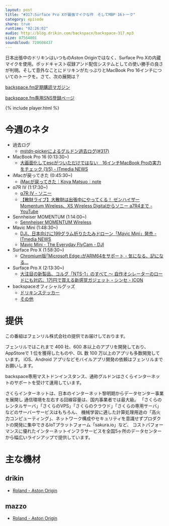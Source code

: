 ```yaml
---
layout: post
title: "#317:Surface Pro Xが最強マイクな件　そしてMBP 16トーク"
category: episode
share: true
runtime: "02:26:02"
audio: http://blog.drikin.com/backspace/backspace-317.mp3
size: 87564001
soundcloud: 720608437
---
```


日本出張中のドリキンはいつものAston Originではなく、Surface Pro Xの内蔵マイクを使用。ポッドキャスト収録アンド配信システムとしての使い勝手の良さが判明。そして意外なことにドリキンがたっぷりとMacBook Pro 16インチについてのトークを。さて、次の展開は？

[backspace.fm定期購読マガジン](https://note.mu/drikin/m/m55ec296b7655)

[backspace.fm専用SNS登録ページ](https://mstdn.guru/invite/3WVHpSMr)

{% include player.html %}


# 今週のネタ  
* 過去ログ
  * [mstdn-pickerによるグルドン過去ログ(#317)](https://rbtnn.github.io/mstdn-picker/?instance=mstdn.guru&since_id=103184350692986739&max_id=103184951051482472) 
* MacBook Pro 16 (0:13:30~)
  * [大画面化してescがついただけではない　16インチMacBook Proの実力をチェック (1/5) - ITmedia NEWS](https://www.itmedia.co.jp/news/articles/1911/18/news054.html)
* iMacが戻ってきた (0:45:30~)
  * [iMacが戻ってきた｜Koya Matsuo｜note](https://note.com/mazzo/n/n770636c1ec0e)
* α7R Ⅳ (1:17:30~)
  * [α7R IV - ソニー](https://www.sony.jp/ichigan/products/ILCE-7RM4/)
  * [【散財ライブ】大散財は出張中にやってくる！ ゼンハイザー Momentum Wireless、XS Wireless Digitalからソニー a7R4まで - YouTube](https://youtu.be/5S2yuHJZ2X8?t=5344)
* Sennheiser MOMENTUM (1:14:00~)
  * [Sennheiser MOMENTUM Wireless](https://ja-jp.sennheiser.com/momentumwireless)
* Mavic Mini (1:48:30~)
  * [DJI、日本向けに199グラム折りたたみドローン「Mavic Mini」発売 - ITmedia NEWS](https://www.itmedia.co.jp/news/articles/1910/31/news087.html)
  * [Mavic Mini - The Everyday FlyCam - DJI](https://www.dji.com/jp/mavic-mini)
* Surface Pro X (1:58:30~)
  * [Chromium版｢Microsoft Edge｣がARM64をサポート - 気になる、記になる…](https://taisy0.com/2019/11/14/116142.html)
* Surface Pro X (2:13:30~)
  * [大注目の新製品、コルグ「NTS-1」のすべて 〜 自作オシレーターのロードにも対応、1万円で買える新感覚ガジェット・シンセ - ICON](https://icon.jp/archives/18140)
* backspaceオフィシャルグッズ
  * [ドリキンステッカー](https://backspace.thebase.in/)
  * [その他](https://www.zazzle.co.jp/s/backspace+%E3%82%AE%E3%83%95%E3%83%88)

# 提供

この番組はフェンリル株式会社の提供でお届けしております。

フェンリルではこれまで 400 社、600 本以上のアプリを開発しており、AppStoreで 1 位を獲得したものや、DL 数 100 万以上のアプリも多数開発しています。
iOS、Android アプリなどモバイルアプリ開発の依頼はフェンリルまでお願いします。

backspace専用マストドンインスタンス、通称グルドンはさくらインターネットのサポートを受けて運用しています。

さくらインターネットは、日本のインターネット黎明期からデータセンター事業を展開し
通信環境を左右する回線容量は、国内事業者では最大級。
「さくらのレンタルサーバ」「さくらのVPS」「さくらのクラウド」「さくらの専用サーバ」などのサーバーサービスはもちろん、
機械学習に適した計算処理用途の「高火力コンピューティング」、ネットワーク構成やセキュリティを意識せずプロダクトの開発に集中できるIoTプラットフォーム「sakura.io」など、
コストパフォーマンスに優れたインターネットインフラサービスを全国5ヶ所のデータセンターから幅広いラインアップで提供しています。

# 主な機材

## drikin
* [Roland - Aston Origin](http://amzn.asia/1OwAZ0w)

## mazzo
* [Roland - Aston Origin](http://amzn.asia/1OwAZ0w)
  
